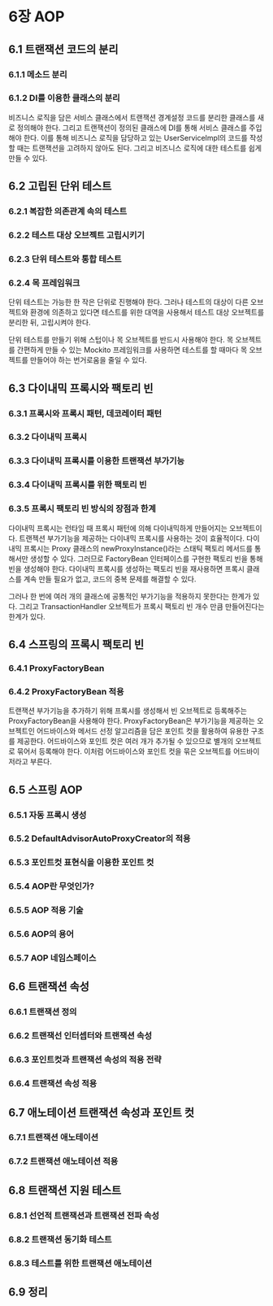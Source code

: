 # 6장 AOP
## 6.1   트랜잭션 코드의 분리
### 6.1.1 메소드 분리
### 6.1.2 DI를 이용한 클래스의 분리

비즈니스 로직을 담은 서비스 클래스에서 트랜잭션 경계설정 코드를 분리한 클래스를 새로 정의해야 한다.
그리고 트랜잭션이 정의된 클래스에 DI를 통해 서비스 클래스를 주입해야 한다.
이를 통해 비즈니스 로직을 담당하고 있는 UserServiceImpl의 코드를 작성할 때는 트랜잭션을 고려하지 않아도 된다.
그리고 비즈니스 로직에 대한 테스트를 쉽게 만들 수 있다.

## 6.2   고립된 단위 테스트
### 6.2.1 복잡한 의존관계 속의 테스트
### 6.2.2 테스트 대상 오브젝트 고립시키기
### 6.2.3 단위 테스트와 통합 테스트
### 6.2.4 목 프레임워크

단위 테스트는 가능한 한 작은 단위로 진행해야 한다. 
그러나 테스트의 대상이 다른 오브젝트와 환경에 의존하고 있다면 테스트를 위한 대역을 사용해서 테스트 대상 오브젝트를 분리한 뒤, 고립시켜야 한다.

단위 테스트를 만들기 위해 스텁이나 목 오브젝트를 반드시 사용해야 한다. 
목 오브젝트를 간편하게 만들 수 있는 Mockito 프레임워크를 사용하면 테스트를 할 때마다 목 오브젝트를 만들어야 하는 번거로움을 줄일 수 있다.

## 6.3   다이내믹 프록시와 팩토리 빈
### 6.3.1 프록시와 프록시 패턴, 데코레이터 패턴
### 6.3.2 다이내믹 프록시
### 6.3.3 다이내믹 프록시를 이용한 트랜잭션 부가기능
### 6.3.4 다이내믹 프록시를 위한 팩토리 빈
### 6.3.5 프록시 팩토리 빈 방식의 장점과 한계

다이내믹 프록시는 런타임 때 프록시 패턴에 의해 다이내믹하게 만들어지는 오브젝트이다.
트랜젝션 부가기능을 제공하는 다이내믹 프록시를 사용하는 것이 효율적이다.
다이내믹 프록시는 Proxy 클래스의 newProxyInstance()라는 스태틱 팩토리 메서드를 통해서만 생성할 수 있다. 
그러므로 FactoryBean 인터페이스를 구현한 팩토리 빈을 통해 빈을 생성해야 한다.
다이내믹 프록시를 생성하는 팩토리 빈을 재사용하면 프록시 클래스를 계속 만들 필요가 없고, 코드의 중복 문제를 해결할 수 있다.

그러나 한 번에 여러 개의 클래스에 공통적인 부가기능을 적용하지 못한다는 한계가 있다.
그리고 TransactionHandler 오브젝트가 프록시 팩토리 빈 개수 만큼 만들어진다는 한계가 있다.

## 6.4   스프링의 프록시 팩토리 빈
### 6.4.1 ProxyFactoryBean
### 6.4.2 ProxyFactoryBean 적용

트랜잭션 부가기능을 추가하기 위해 프록시를 생성해서 빈 오브젝트로 등록해주는 ProxyFactoryBean을 사용해야 한다.
ProxyFactoryBean은 부가기능을 제공하는 오브젝트인 어드바이스와 메서드 선정 알고리즘을 담은 포인트 컷을 활용하여 유용한 구조를 제공한다.
어드바이스와 포인트 컷은 여러 개가 추가될 수 있으므로 별개의 오브젝트로 묶어서 등록해야 한다.
이처럼 어드바이스와 포인트 컷을 묶은 오브젝트를 어드바이저라고 부른다.

## 6.5   스프링 AOP
### 6.5.1 자동 프록시 생성
### 6.5.2 DefaultAdvisorAutoProxyCreator의 적용
### 6.5.3 포인트컷 표현식을 이용한 포인트 컷
### 6.5.4 AOP란 무엇인가?
### 6.5.5 AOP 적용 기술
### 6.5.6 AOP의 용어
### 6.5.7 AOP 네임스페이스

## 6.6   트랜잭션 속성
### 6.6.1 트랜잭션 정의
### 6.6.2 트랜잭선 인터셉터와 트랜잭션 속성
### 6.6.3 포인트컷과 트랜잭션 속성의 적용 전략
### 6.6.4 트랜잭션 속성 적용

## 6.7   애노테이션 트랜잭션 속성과 포인트 컷
### 6.7.1 트랜잭션 애노테이션
### 6.7.2 트랜잭션 애노테이션 적용

## 6.8   트랜잭션 지원 테스트
### 6.8.1 선언적 트랜잭션과 트랜잭션 전파 속성
### 6.8.2 트랜잭션 동기화 테스트
### 6.8.3 테스트를 위한 트랜잭션 애노테이션

## 6.9   정리
